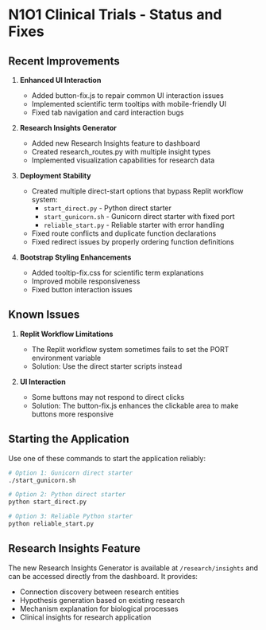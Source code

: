# N1O1 Clinical Trials - Status and Fixes

## Recent Improvements

1. **Enhanced UI Interaction**
   - Added button-fix.js to repair common UI interaction issues
   - Implemented scientific term tooltips with mobile-friendly UI
   - Fixed tab navigation and card interaction bugs

2. **Research Insights Generator**
   - Added new Research Insights feature to dashboard
   - Created research_routes.py with multiple insight types
   - Implemented visualization capabilities for research data

3. **Deployment Stability**
   - Created multiple direct-start options that bypass Replit workflow system:
     - `start_direct.py` - Python direct starter
     - `start_gunicorn.sh` - Gunicorn direct starter with fixed port
     - `reliable_start.py` - Reliable starter with error handling 
   - Fixed route conflicts and duplicate function declarations
   - Fixed redirect issues by properly ordering function definitions

4. **Bootstrap Styling Enhancements**
   - Added tooltip-fix.css for scientific term explanations
   - Improved mobile responsiveness
   - Fixed button interaction issues

## Known Issues

1. **Replit Workflow Limitations**
   - The Replit workflow system sometimes fails to set the PORT environment variable
   - Solution: Use the direct starter scripts instead

2. **UI Interaction**
   - Some buttons may not respond to direct clicks
   - Solution: The button-fix.js enhances the clickable area to make buttons more responsive

## Starting the Application

Use one of these commands to start the application reliably:

```bash
# Option 1: Gunicorn direct starter
./start_gunicorn.sh

# Option 2: Python direct starter
python start_direct.py

# Option 3: Reliable Python starter
python reliable_start.py
```

## Research Insights Feature

The new Research Insights Generator is available at `/research/insights` and can be accessed directly from the dashboard. It provides:

- Connection discovery between research entities
- Hypothesis generation based on existing research
- Mechanism explanation for biological processes
- Clinical insights for research application

